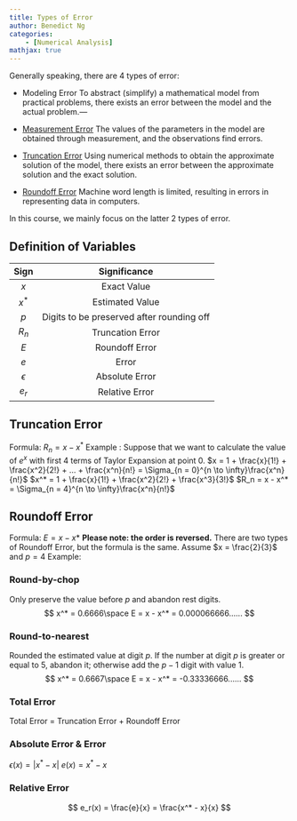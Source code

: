 ```yaml
---
title: Types of Error
author: Benedict Ng
categories:
	- [Numerical Analysis]
mathjax: true
---
```

Generally speaking, there are 4 types of error:

- Modeling Error
To abstract (simplify) a mathematical model from practical
problems, there exists an error between the model and the
actual problem.—

- [Measurement Error](https://en.wikipedia.org/wiki/Observational_error)
The values of the parameters in the model are obtained
through measurement, and the observations find errors.

- [Truncation Error](https://en.wikipedia.org/wiki/Truncation_error)
Using numerical methods to obtain the approximate solution of
the model, there exists an error between the approximate solution
and the exact solution.

- [Roundoff Error](https://en.wikipedia.org/wiki/Round-off_error) 
Machine word length is limited, resulting in errors in
representing data in computers.

In this course, we mainly focus on the latter 2 types of error.

## Definition of Variables

| Sign      | Significance                              |
| :-:       | :-:                                       |
| $x$       | Exact Value                               |
| $x^*$     | Estimated Value                           |
| $p$       | Digits to be preserved after rounding off |
| $R_n$     | Truncation Error                          |
| $E$       | Roundoff Error                            |
| $e$       | Error                                     |
| $\epsilon$| Absolute Error                            |
| $e_r$     | Relative Error                            |
## Truncation Error

Formula: $R_n = x - x^*$
Example :
Suppose that we want to calculate the value of $e^x$ with first 4 terms of Taylor Expansion at point 0.
$x = 1 + \frac{x}{1!} + \frac{x^2}{2!} + ... + \frac{x^n}{n!} = \Sigma_{n = 0}^{n \to \infty}\frac{x^n}{n!}$
$x^* = 1 + \frac{x}{1!} + \frac{x^2}{2!} + \frac{x^3}{3!}$
$R_n = x - x^* = \Sigma_{n = 4}^{n \to \infty}\frac{x^n}{n!}$

## Roundoff Error

Formula: $E = x - x*$ **Please note: the order is reversed.**
There are two types of Roundoff Error, but the formula is the same. Assume $x = \frac{2}{3}$ and $p=4$
Example:

### Round-by-chop

Only preserve the value before $p$ and abandon rest digits.
$$
x^* = 0.6666\space E = x - x^* = 0.000066666......
$$

### Round-to-nearest

Rounded the estimated value at digit $p$. If the number at digit $p$ is greater or equal to 5, abandon it; otherwise add the $p-1$ digit with value 1.
$$
x^* = 0.6667\space E = x - x^* = -0.33336666......
$$

### Total Error

Total Error = Truncation Error + Roundoff Error

### Absolute Error & Error

$\epsilon(x) = |x^* - x|$
$e(x) = x^* - x$

### Relative Error

$$
e_r(x) = \frac{e}{x} = \frac{x^* - x}{x}
$$
